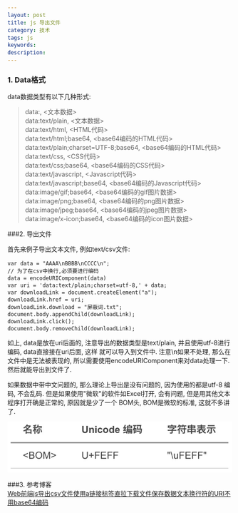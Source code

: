 ```yaml
---
layout: post
title: js 导出文件
category: 技术
tags: js
keywords:
description:
---
```


### 1. Data格式

data数据类型有以下几种形式: <br>

> data:, \<文本数据\> <br>
> data:text/plain, \<文本数据\> <br>
> data:text/html, \<HTML代码\> <br>
> data:text/html;base64, \<base64编码的HTML代码\> <br>
> data:text/plain;charset=UTF-8;base64, \<base64编码的HTML代码\> <br>
> data:text/css, \<CSS代码\> <br>
> data:text/css;base64, \<base64编码的CSS代码\> <br>
> data:text/javascript, \<Javascript代码\> <br>
> data:text/javascript;base64, \<base64编码的Javascript代码\> <br>
> data:image/gif;base64, \<base64编码的gif图片数据\> <br>
> data:image/png;base64, \<base64编码的png图片数据\> <br>
> data:image/jpeg;base64, \<base64编码的jpeg图片数据\> <br>
> data:image/x-icon;base64, \<base64编码的icon图片数据\> <br>

###2. 导出文件

首先来例子导出文本文件, 例如text/csv文件:

```
var data = "AAAA\nBBBB\nCCCC\n";
// 为了在csv中换行,必须要进行编码
data = encodeURIComponent(data)
var uri = 'data:text/plain;charset=utf-8,' + data;
var downloadLink = document.createElement("a");
downloadLink.href = uri;
downloadLink.download = "屏蔽词.txt";
document.body.appendChild(downloadLink);
downloadLink.click();
document.body.removeChild(downloadLink);
```
如上, data是放在uri后面的, 注意导出的数据类型是text/plain, 并且使用utf-8进行编码, data直接接在uri后面, 这样
就可以导入到文件中. 注意\n如果不处理, 那么在文件中是无法被表现的, 所以需要使用encodeURIComponent来对data处理一下.
然后就能导出到文件了.<br>

如果数据中带中文问题的, 那么理论上导出是没有问题的, 因为使用的都是utf-8 编码, 不会乱码. 但是如果使用"微软"的软件如Excel打开, 会有问题,
但是用其他文本程序打开确是正常的, 原因就是少了一个 BOM头, BOM是微软的标准, 这就不多讲了. <br>

![1](/public/img/grocery/js/bom.png  "bom")<br>


###3. 参考博客<br>
<a href="http://blog.fk68.net/post/3783e_707fdf2" target="_blank">Web前端js导出csv文件使用a链接标签直拉下载文件保存数据文本换行符的URI不用base64编码</a>
